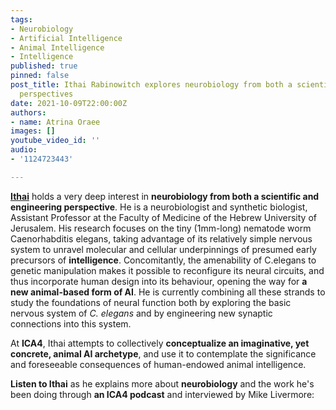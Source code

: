 ```yaml
---
tags:
- Neurobiology
- Artificial Intelligence
- Animal Intelligence
- Intelligence
published: true
pinned: false
post_title: Ithai Rabinowitch explores neurobiology from both a scientific and engineering
  perspectives
date: 2021-10-09T22:00:00Z
authors:
- name: Atrina Oraee
images: []
youtube_video_id: ''
audio:
- '1124723443'

---
```

[**Ithai**](/fellows#rabinowitch "Thai Rabinowitch") holds a very deep interest in **neurobiology from both a scientific and engineering perspective**. He is a neurobiologist and synthetic biologist, Assistant Professor at the Faculty of Medicine of the Hebrew University of Jerusalem. His research focuses on the tiny (1mm-long) nematode worm Caenorhabditis elegans, taking advantage of its relatively simple nervous system to unravel molecular and cellular underpinnings of presumed early precursors of **intelligence**. Concomitantly, the amenability of C.elegans to genetic manipulation makes it possible to reconfigure its neural circuits, and thus incorporate human design into its behaviour, opening the way for **a new animal-based form of AI**. He is currently combining all these strands to study the foundations of neural function both by exploring the basic nervous system of _C. elegans_ and by engineering new synaptic connections into this system.

At **ICA4**, Ithai attempts to collectively **conceptualize an imaginative, yet concrete, animal AI archetype**, and use it to contemplate the significance and foreseeable consequences of human-endowed animal intelligence.

**Listen to Ithai** as he explains more about **neurobiology** and the work he's been doing through **an ICA4 podcast** and interviewed by Mike Livermore: